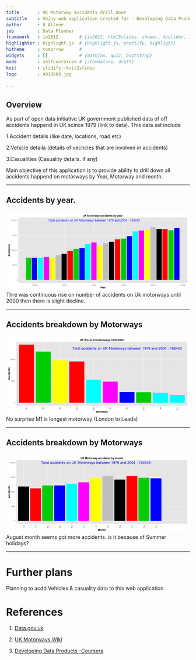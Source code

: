 ```yaml
---
title       : UK Motorway accidents drill down 
subtitle    : Shiny web application created for - Developing Data Products
author      : B Allene
job         : Data Plumber
framework   : io2012        # {io2012, html5slides, shower, dzslides, ...}
highlighter : highlight.js  # {highlight.js, prettify, highlight}
hitheme     : tomorrow      # 
widgets     : []            # {mathjax, quiz, bootstrap}
mode        : selfcontained # {standalone, draft}
knit        : slidify::knit2slides
logo        : 4910669.jpg

---
```


## Overview
As part of open data initiative UK government published data of off accidents happend in UK scince 1979 (link to data). This data set include 

1.Accident details (like date, locations, road etc)

2.Vehicle detaila (details of vechcles that are involved in accidents)

3.Casualities (Casuality details. If any)

Main objective of this application is to provide ability to drill down all accidents happend on motorways by Year, Motorway and month.

---

## Accidents by year.

![plot of chunk unnamed-chunk-1](assets/fig/unnamed-chunk-1.png) 
Thre was continuous rise on number of accidents on Uk motorways until 2000 then there is slight decline.

--- 

## Accidents breakdown by Motorways

![plot of chunk unnamed-chunk-2](assets/fig/unnamed-chunk-2.png) 
No surprise M1 is longest motorway (London to Leads)

---

## Accidents breakdown by Motorways

![plot of chunk unnamed-chunk-3](assets/fig/unnamed-chunk-3.png) 
August month seems got more accidents.
is it because of Summer holidays?

---
# Further plans
Planning to acdd Vehicles & casuality data to this web application. 

# References
1. [Data.gov.uk](http://data.dft.gov.uk.s3.amazonaws.com/road-accidents-safety-data/Stats19-Data1979-2004.zip)

2. [UK Motorways Wiki](http://en.wikipedia.org/wiki/List_of_motorways_in_the_United_Kingdom)

3. [Developing Data Products -Coursera](https://class.coursera.org/devdataprod-002)

